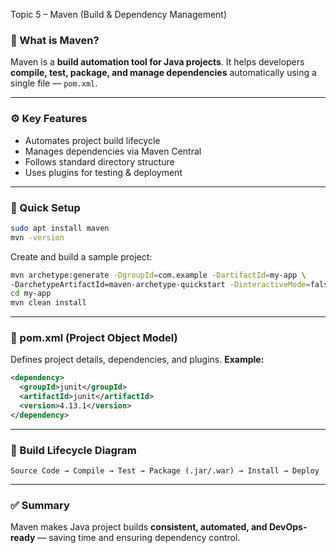 Topic 5 – Maven (Build & Dependency Management)

### 📘 What is Maven?

Maven is a **build automation tool for Java projects**.
It helps developers **compile, test, package, and manage dependencies** automatically using a single file — `pom.xml`.

---

### ⚙️ Key Features

* Automates project build lifecycle
* Manages dependencies via Maven Central
* Follows standard directory structure
* Uses plugins for testing & deployment

---

### 🧪 Quick Setup

```bash
sudo apt install maven
mvn -version
```

Create and build a sample project:

```bash
mvn archetype:generate -DgroupId=com.example -DartifactId=my-app \
-DarchetypeArtifactId=maven-archetype-quickstart -DinteractiveMode=false
cd my-app
mvn clean install
```

---

### 📄 pom.xml (Project Object Model)

Defines project details, dependencies, and plugins.
**Example:**

```xml
<dependency>
  <groupId>junit</groupId>
  <artifactId>junit</artifactId>
  <version>4.13.1</version>
</dependency>
```

---

### 🚀 Build Lifecycle Diagram

```
Source Code → Compile → Test → Package (.jar/.war) → Install → Deploy
```

---

### ✅ Summary

Maven makes Java project builds **consistent, automated, and DevOps-ready** — saving time and ensuring dependency control.
